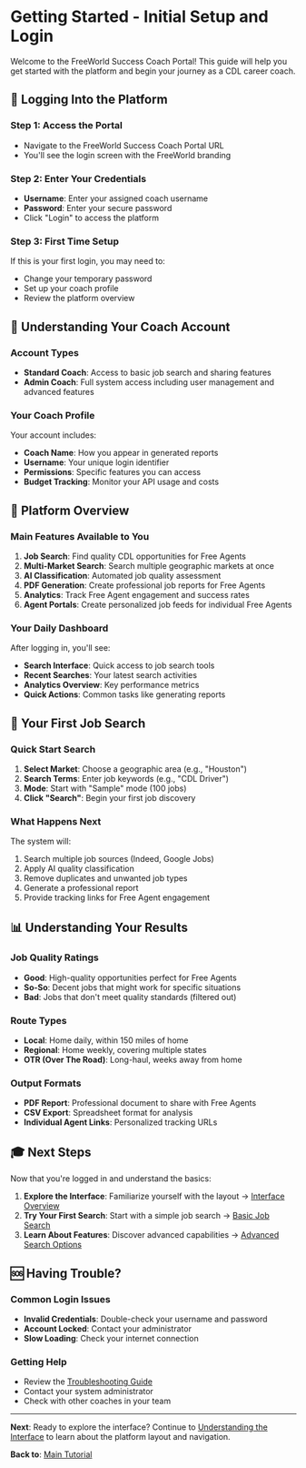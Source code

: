 # Getting Started - Initial Setup and Login

Welcome to the FreeWorld Success Coach Portal! This guide will help you get started with the platform and begin your journey as a CDL career coach.

## 🔐 Logging Into the Platform

### Step 1: Access the Portal
- Navigate to the FreeWorld Success Coach Portal URL
- You'll see the login screen with the FreeWorld branding

### Step 2: Enter Your Credentials
- **Username**: Enter your assigned coach username
- **Password**: Enter your secure password
- Click "Login" to access the platform

### Step 3: First Time Setup
If this is your first login, you may need to:
- Change your temporary password
- Set up your coach profile
- Review the platform overview

## 👤 Understanding Your Coach Account

### Account Types
- **Standard Coach**: Access to basic job search and sharing features
- **Admin Coach**: Full system access including user management and advanced features

### Your Coach Profile
Your account includes:
- **Coach Name**: How you appear in generated reports
- **Username**: Your unique login identifier
- **Permissions**: Specific features you can access
- **Budget Tracking**: Monitor your API usage and costs

## 🎯 Platform Overview

### Main Features Available to You
1. **Job Search**: Find quality CDL opportunities for Free Agents
2. **Multi-Market Search**: Search multiple geographic markets at once
3. **AI Classification**: Automated job quality assessment
4. **PDF Generation**: Create professional job reports for Free Agents
5. **Analytics**: Track Free Agent engagement and success rates
6. **Agent Portals**: Create personalized job feeds for individual Free Agents

### Your Daily Dashboard
After logging in, you'll see:
- **Search Interface**: Quick access to job search tools
- **Recent Searches**: Your latest search activities
- **Analytics Overview**: Key performance metrics
- **Quick Actions**: Common tasks like generating reports

## 🚀 Your First Job Search

### Quick Start Search
1. **Select Market**: Choose a geographic area (e.g., "Houston")
2. **Search Terms**: Enter job keywords (e.g., "CDL Driver")
3. **Mode**: Start with "Sample" mode (100 jobs)
4. **Click "Search"**: Begin your first job discovery

### What Happens Next
The system will:
1. Search multiple job sources (Indeed, Google Jobs)
2. Apply AI quality classification
3. Remove duplicates and unwanted job types
4. Generate a professional report
5. Provide tracking links for Free Agent engagement

## 📊 Understanding Your Results

### Job Quality Ratings
- **Good**: High-quality opportunities perfect for Free Agents
- **So-So**: Decent jobs that might work for specific situations
- **Bad**: Jobs that don't meet quality standards (filtered out)

### Route Types
- **Local**: Home daily, within 150 miles of home
- **Regional**: Home weekly, covering multiple states
- **OTR (Over The Road)**: Long-haul, weeks away from home

### Output Formats
- **PDF Report**: Professional document to share with Free Agents
- **CSV Export**: Spreadsheet format for analysis
- **Individual Agent Links**: Personalized tracking URLs

## 🎓 Next Steps

Now that you're logged in and understand the basics:

1. **Explore the Interface**: Familiarize yourself with the layout → [Interface Overview](02-interface-overview.md)
2. **Try Your First Search**: Start with a simple job search → [Basic Job Search](04-basic-search.md)
3. **Learn About Features**: Discover advanced capabilities → [Advanced Search Options](05-advanced-search.md)

## 🆘 Having Trouble?

### Common Login Issues
- **Invalid Credentials**: Double-check your username and password
- **Account Locked**: Contact your administrator
- **Slow Loading**: Check your internet connection

### Getting Help
- Review the [Troubleshooting Guide](25-troubleshooting.md)
- Contact your system administrator
- Check with other coaches in your team

---

**Next**: Ready to explore the interface? Continue to [Understanding the Interface](02-interface-overview.md) to learn about the platform layout and navigation.

**Back to**: [Main Tutorial](README.md)